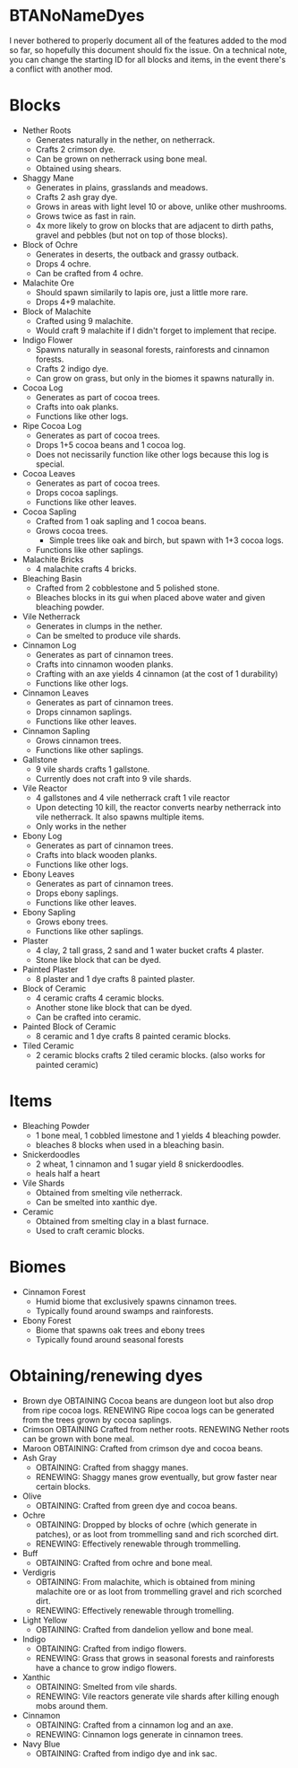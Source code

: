 # BTANoNameDyes
I never bothered to properly document all of the features added to the mod so far, so hopefully this document should fix the issue. 
On a technical note, you can change the starting ID for all blocks and items, in the event there's a conflict with another mod. 

# Blocks
+ Nether Roots
  + Generates naturally in the nether, on netherrack.
  + Crafts 2 crimson dye.
  + Can be grown on netherrack using bone meal.
  + Obtained using shears.
+ Shaggy Mane
  + Generates in plains, grasslands and meadows.
  + Crafts 2 ash gray dye.
  + Grows in areas with light level 10 or above, unlike other mushrooms.
  + Grows twice as fast in rain.
  + 4x more likely to grow on blocks that are adjacent to dirth paths, gravel and pebbles (but not on top of those blocks).
+ Block of Ochre
  + Generates in deserts, the outback and grassy outback.
  + Drops 4 ochre.
  + Can be crafted from 4 ochre.
+ Malachite Ore
  + Should spawn similarily to lapis ore, just a little more rare.
  + Drops 4+9 malachite.
+ Block of Malachite
  + Crafted using 9 malachite.
  + Would craft 9 malachite if I didn't forget to implement that recipe.
+ Indigo Flower
  + Spawns naturally in seasonal forests, rainforests and cinnamon forests.
  + Crafts 2 indigo dye.
  + Can grow on grass, but only in the biomes it spawns naturally in.
+ Cocoa Log
  + Generates as part of cocoa trees.
  + Crafts into oak planks.
  + Functions like other logs.
+ Ripe Cocoa Log
  + Generates as part of cocoa trees.
  + Drops 1+5 cocoa beans and 1 cocoa log.
  + Does not necissarily function like other logs because this log is special.
+ Cocoa Leaves
  + Generates as part of cocoa trees.
  + Drops cocoa saplings.
  + Functions like other leaves.
+ Cocoa Sapling
  + Crafted from 1 oak sapling and 1 cocoa beans.
  + Grows cocoa trees.
      + Simple trees like oak and birch, but spawn with 1+3 cocoa logs.
  + Functions like other saplings.
+ Malachite Bricks
  + 4 malachite crafts 4 bricks.
+ Bleaching Basin
  + Crafted from 2 cobblestone and 5 polished stone.
  + Bleaches blocks in its gui when placed above water and given bleaching powder.
+ Vile Netherrack
  + Generates in clumps in the nether.
  + Can be smelted to produce vile shards.
+ Cinnamon Log
  + Generates as part of cinnamon trees.
  + Crafts into cinnamon wooden planks.
  + Crafting with an axe yields 4 cinnamon (at the cost of 1 durability)
  + Functions like other logs.
+ Cinnamon Leaves
  + Generates as part of cinnamon trees.
  + Drops cinnamon saplings.
  + Functions like other leaves.
+ Cinnamon Sapling
  + Grows cinnamon trees.
  + Functions like other saplings.
+ Gallstone
  + 9 vile shards crafts 1 gallstone.
  + Currently does not craft into 9 vile shards.
+ Vile Reactor
  + 4 gallstones and 4 vile netherrack craft 1 vile reactor
  + Upon detecting 10 kill, the reactor converts nearby netherrack into vile netherrack. It also spawns multiple items.
  + Only works in the nether
+ Ebony Log
  + Generates as part of cinnamon trees.
  + Crafts into black wooden planks.
  + Functions like other logs.
+ Ebony Leaves
  + Generates as part of cinnamon trees.
  + Drops ebony saplings.
  + Functions like other leaves.
+ Ebony Sapling
  + Grows ebony trees.
  + Functions like other saplings.
+ Plaster
  + 4 clay, 2 tall grass, 2 sand and 1 water bucket crafts 4 plaster.
  + Stone like block that can be dyed.
+ Painted Plaster
  + 8 plaster and 1 dye crafts 8 painted plaster.
+ Block of Ceramic
  + 4 ceramic crafts 4 ceramic blocks.
  + Another stone like block that can be dyed.
  + Can be crafted into ceramic.
+ Painted Block of Ceramic
  + 8 ceramic and 1 dye crafts 8 painted ceramic blocks.
+ Tiled Ceramic
  + 2 ceramic blocks crafts 2 tiled ceramic blocks. (also works for painted ceramic)

# Items
+ Bleaching Powder
  + 1 bone meal, 1 cobbled limestone and 1 yields 4 bleaching powder.
  + bleaches 8 blocks when used in a bleaching basin.
+ Snickerdoodles
  + 2 wheat, 1 cinnamon and 1 sugar yield 8 snickerdoodles.
  + heals half a heart
+ Vile Shards
  + Obtained from smelting vile netherrack.
  + Can be smelted into xanthic dye.
+ Ceramic
  + Obtained from smelting clay in a blast furnace.
  + Used to craft ceramic blocks.

# Biomes
+ Cinnamon Forest
  + Humid biome that exclusively spawns cinnamon trees.
  + Typically found around swamps and rainforests.
+ Ebony Forest
  + Biome that spawns oak trees and ebony trees
  + Typically found around seasonal forests

# Obtaining/renewing dyes
+ Brown dye
  OBTAINING Cocoa beans are dungeon loot but also drop from ripe cocoa logs.
  RENEWING Ripe cocoa logs can be generated from the trees grown by cocoa saplings.
+ Crimson
  OBTAINING Crafted from nether roots.
  RENEWING Nether roots can be grown with bone meal.
+ Maroon
  OBTAINING: Crafted from crimson dye and cocoa beans.
+ Ash Gray
  - OBTAINING: Crafted from shaggy manes.
  - RENEWING: Shaggy manes grow eventually, but grow faster near certain blocks.
+ Olive
  - OBTAINING: Crafted from green dye and cocoa beans.
+ Ochre
  - OBTAINING: Dropped by blocks of ochre (which generate in patches), or as loot from trommelling sand and rich scorched dirt.
  - RENEWING: Effectively renewable through trommelling.
+ Buff
  - OBTAINING: Crafted from ochre and bone meal.
+ Verdigris
  - OBTAINING: From malachite, which is obtained from mining malachite ore or as loot from trommelling gravel and rich scorched dirt.
  - RENEWING: Effectively renewable through tromelling.
+ Light Yellow
  - OBTAINING: Crafted from dandelion yellow and bone meal.
+ Indigo
  - OBTAINING: Crafted from indigo flowers.
  - RENEWING: Grass that grows in seasonal forests and rainforests have a chance to grow indigo flowers.
+ Xanthic
  - OBTAINING: Smelted from vile shards.
  - RENEWING: Vile reactors generate vile shards after killing enough mobs around them.
+ Cinnamon
  - OBTAINING: Crafted from a cinnamon log and an axe.
  - RENEWING: Cinnamon logs generate in cinnamon trees.
+ Navy Blue
  - OBTAINING: Crafted from indigo dye and ink sac.